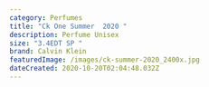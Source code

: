 ```yaml
---
category: Perfumes
title: "Ck One Summer  2020 "
description: Perfume Unisex
size: "3.4EDT SP "
brand: Calvin Klein
featuredImage: /images/ck-summer-2020_2400x.jpg
dateCreated: 2020-10-20T02:04:48.032Z
---
```

